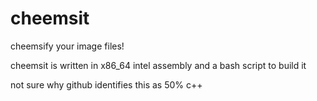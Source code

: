 # cheemsit
cheemsify your image files!

cheemsit is written in x86_64 intel assembly and a bash script to build it

not sure why github identifies this as 50% c++
